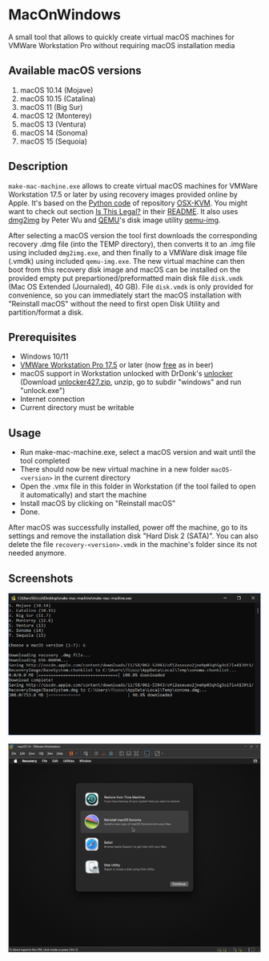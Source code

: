 # MacOnWindows

A small tool that allows to quickly create virtual macOS machines for VMWare Workstation Pro without requiring macOS installation media

## Available macOS versions

1. macOS 10.14 (Mojave)
2. macOS 10.15 (Catalina)
3. macOS 11 (Big Sur)
4. macOS 12 (Monterey)
5. macOS 13 (Ventura)
6. macOS 14 (Sonoma)
7. macOS 15 (Sequoia)

## Description

`make-mac-machine.exe` allows to create virtual macOS machines for VMWare Workstation 17.5 or later by using recovery images provided online by Apple. It's based on the [Python code](https://github.com/kholia/OSX-KVM/blob/master/fetch-macOS-v2.py) of repository [OSX-KVM](https://github.com/kholia/OSX-KVM/tree/master). You might want to check out section [Is This Legal?](https://github.com/kholia/OSX-KVM?tab=readme-ov-file#is-this-legal) in their [README](https://github.com/kholia/OSX-KVM/blob/master/README.md).
It also uses [dmg2img](http://vu1tur.eu.org/dmg2img) by Peter Wu and [QEMU](https://www.qemu.org/)'s disk image utility [qemu-img](https://qemu-project.gitlab.io/qemu/tools/qemu-img.html).

After selecting a macOS version the tool first downloads the corresponding recovery .dmg file (into the TEMP directory), then converts it to an .img file using included `dmg2img.exe`, and then finally to a VMWare disk image file (.vmdk) using included `qemu-img.exe`. The new virtual machine can then boot from this recovery disk image and macOS can be installed on the provided empty put prepartioned/preformatted main disk file `disk.vmdk` (Mac OS Extended (Journaled), 40 GB). File `disk.vmdk` is only provided for convenience, so you can immediately start the macOS installation with "Reinstall macOS" without the need to first open Disk Utility and partition/format a disk.

## Prerequisites

- Windows 10/11
- [VMWare Workstation Pro 17.5](https://support.broadcom.com/group/ecx/productdownloads?subfamily=VMware+Workstation+Pro) or later (now [free](https://blogs.vmware.com/workstation/2024/05/vmware-workstation-pro-now-available-free-for-personal-use.html) as in beer)
- macOS support in Workstation unlocked with DrDonk's [unlocker](https://github.com/DrDonk/unlocker/)  
  (Download [unlocker427.zip](https://github.com/DrDonk/unlocker/releases/tag/v4.2.7), unzip, go to subdir "windows" and run "unlock.exe")
- Internet connection
- Current directory must be writable

## Usage

- Run make-mac-machine.exe, select a macOS version and wait until the tool completed
- There should now be new virtual machine in a new folder `macOS-<version>` in the current directory
- Open the .vmx file in this folder in Workstation (if the tool failed to open it automatically) and start the machine
- Install macOS by clicking on "Reinstall macOS"
- Done.

After macOS was successfully installed, power off the machine, go to its settings and remove the installation disk "Hard Disk 2 (SATA)". You can also delete the file `recovery-<version>.vmdk` in the machine's folder since its not needed anymore.

## Screenshots

![](screenshots/setup-macos-14.png)

![](screenshots/run-macos-14.png)
